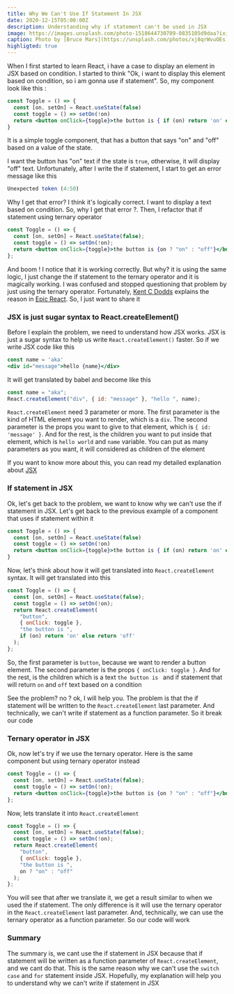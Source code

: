 ```yaml
---
title: Why We Can't Use If Statement In JSX
date: 2020-12-15T05:00:00Z
description: Understanding why if statement can't be used in JSX
image: https://images.unsplash.com/photo-1518644730709-0835105d9daa?ixid=MXwxMjA3fDB8MHxwaG90by1wYWdlfHx8fGVufDB8fHw%3D&ixlib=rb-1.2.1&auto=format&fit=crop&w=1650&q=80
caption: Photo by [Bruce Mars](https://unsplash.com/photos/xj8qrWvuOEs)
highligted: true
---
```


When I first started to learn React, i have a case to display an element in JSX based on condition. I started to think "Ok, i want to display this element based on condition, so i am gonna use if statement". So, my component look like this :

```jsx {linenos=table,hl_lines=[4]}
const Toggle = () => {
  const [on, setOn] = React.useState(false)
  const toggle = () => setOn(!on)
  return <button onClick={toggle}>the button is { if (on) return 'on' else return 'off' }</button>
}
```

It is a simple toggle component, that has a button that says "on" and "off" based on a value of the state.

I want the button has "on" text if the state is `true`, otherwise, it will display "off" text. Unfortunately, after I write the if statement, I start to get an error message like this

```jsx
Unexpected token (4:50)
```

Why I get that error? I think it's logically correct. I want to display a text based on condition. So, why I get that error ?. Then, I refactor that if statement using ternary operator

```jsx {linenos=table,hl_lines=[4]}
const Toggle = () => {
  const [on, setOn] = React.useState(false);
  const toggle = () => setOn(!on);
  return <button onClick={toggle}>the button is {on ? "on" : "off"}</button>;
};
```

And boom ! I notice that it is working correctly. But why? it is using the same logic, I just change the if statement to the ternary operator and it is magically working. I was confused and stopped questioning that problem by just using the ternary operator. Fortunately, [Kent C Dodds](https://twitter.com/kentcdodds) explains the reason in [Epic React](https://epicreact.dev/). So, I just want to share it

### JSX is just sugar syntax to React.createElement()

Before I explain the problem, we need to understand how JSX works. JSX is just a sugar syntax to help us write `React.createElement()` faster. So if we write JSX code like this

```jsx {linenos=table,hl_lines=[2]}
const name = 'aka'
<div id="message">hello {name}</div>
```

It will get translated by babel and become like this

```javascript {linenos=table,hl_lines=[2]}
const name = "aka";
React.createElement("div", { id: "message" }, "hello ", name);
```

`React.createElement` need 3 parameter or more. The first parameter is the kind of HTML element you want to render, which is a `div`. The second parameter is the props you want to give to that element, which is `{ id: 'message' }`. And for the rest, is the children you want to put inside that element, which is `hello world` and `name` variable. You can put as many parameters as you want, it will considered as children of the element

If you want to know more about this, you can read my detailed explanation about [JSX](https://mnindrazaka.com/how-to-enter-jsx-world-smoothly/)

### If statement in JSX

Ok, let's get back to the problem, we want to know why we can't use the if statement in JSX. Let's get back to the previous example of a component that uses if statement within it

```jsx {linenos=table}
const Toggle = () => {
  const [on, setOn] = React.useState(false)
  const toggle = () => setOn(!on)
  return <button onClick={toggle}>the button is { if (on) return 'on' else return 'off' }</button>
}
```

Now, let's think about how it will get translated into `React.createElement` syntax. It will get translated into this

```jsx {linenos=table, hl_lines=[8]}
const Toggle = () => {
  const [on, setOn] = React.useState(false);
  const toggle = () => setOn(!on);
  return React.createElement(
    "button",
    { onClick: toggle },
    "the button is ",
    if (on) return 'on' else return 'off'
  );
};
```

So, the first parameter is `button`, because we want to render a button element. The second parameter is the props `{ onClick: toggle }`. And for the rest, is the children which is a text `the button is ` and if statement that will return `on` and `off` text based on a condition

See the problem? no ? ok, I will help you. The problem is that the if statement will be written to the `React.createElement` last parameter. And technically, we can't write if statement as a function parameter. So it break our code

### Ternary operator in JSX

Ok, now let's try if we use the ternary operator. Here is the same component but using ternary operator instead

```jsx {linenos=table}
const Toggle = () => {
  const [on, setOn] = React.useState(false);
  const toggle = () => setOn(!on);
  return <button onClick={toggle}>the button is {on ? "on" : "off"}</button>;
};
```

Now, lets translate it into `React.createElement`

```jsx {linenos=table, hl_lines=[8]}
const Toggle = () => {
  const [on, setOn] = React.useState(false);
  const toggle = () => setOn(!on);
  return React.createElement(
    "button",
    { onClick: toggle },
    "the button is ",
    on ? "on" : "off"
  );
};
```

You will see that after we translate it, we get a result similar to when we used the if statement. The only difference is it will use the ternary operator in the `React.createElement` last parameter. And, technically, we can use the ternary operator as a function parameter. So our code will work

### Summary

The summary is, we cant use the if statement in JSX because that if statement will be written as a function parameter of `React.createElement`, and we cant do that. This is the same reason why we can't use the `switch case` and `for` statement inside JSX. Hopefully, my explanation will help you to understand why we can't write if statement in JSX
